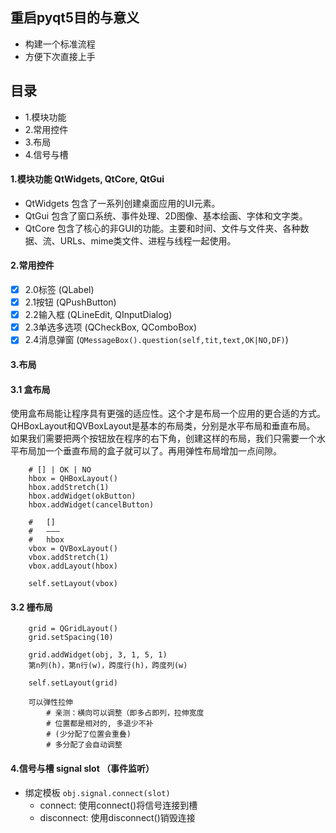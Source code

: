 ## 重启pyqt5目的与意义
- 构建一个标准流程
- 方便下次直接上手

## 目录
- 1.模块功能
- 2.常用控件
- 3.布局
- 4.信号与槽

#### 1.模块功能 QtWidgets, QtCore, QtGui
- QtWidgets 包含了一系列创建桌面应用的UI元素。
- QtGui 包含了窗口系统、事件处理、2D图像、基本绘画、字体和文字类。
- QtCore 包含了核心的非GUI的功能。主要和时间、文件与文件夹、各种数据、流、URLs、mime类文件、进程与线程一起使用。

#### 2.常用控件
- [x] 2.0标签 (QLabel)
- [x] 2.1按钮 (QPushButton)
- [x] 2.2输入框 (QLineEdit, QInputDialog)
- [x] 2.3单选多选项 (QCheckBox, QComboBox)
- [x] 2.4消息弹窗 (`QMessageBox().question(self,tit,text,OK|NO,DF)`)

<!-- 
###### 2.1按钮

###### 2.2输入框(单行多行)

###### 2.3单选多选项

###### 2.4消息弹窗 -->

#### 3.布局
#### 3.1 盒布局
使用盒布局能让程序具有更强的适应性。这个才是布局一个应用的更合适的方式。QHBoxLayout和QVBoxLayout是基本的布局类，分别是水平布局和垂直布局。
如果我们需要把两个按钮放在程序的右下角，创建这样的布局，我们只需要一个水平布局加一个垂直布局的盒子就可以了。再用弹性布局增加一点间隙。
```
    # [] | OK | NO
    hbox = QHBoxLayout()
    hbox.addStretch(1)
    hbox.addWidget(okButton)
    hbox.addWidget(cancelButton)
    
    #   []
    #   ———
    #   hbox
    vbox = QVBoxLayout()
    vbox.addStretch(1)
    vbox.addLayout(hbox)

    self.setLayout(vbox) 
```

#### 3.2 栅布局

```
    grid = QGridLayout()
    grid.setSpacing(10)

    grid.addWidget(obj, 3, 1, 5, 1)
    第n列(h)，第n行(w)，跨度行(h)，跨度列(w)

    self.setLayout(grid)

    可以弹性拉伸
        # 亲测：横向可以调整（即多占即列，拉伸宽度
        # 位置都是相对的, 多退少不补
        # (少分配了位置会重叠)
        # 多分配了会自动调整
```

#### 4.信号与槽 signal slot （事件监听）
- 绑定模板 `obj.signal.connect(slot)`
    - connect: 使用connect()将信号连接到槽
    - disconnect: 使用disconnect()销毁连接


